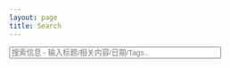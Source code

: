 ```yaml
---
layout: page
title: Search
---
```


<!-- HTML elements for search -->
<input type="text" id="search-input" placeholder="搜索信息 - 输入标题/相关内容/日期/Tags.." style="width:380px;"/>
<ul id="results-container"></ul>

<!-- script pointing to jekyll-search.js -->
<script src="/js/simple-jekyll-search.min.js"></script>

<script>
SimpleJekyllSearch({
    searchInput: document.getElementById('search-input'),
    resultsContainer: document.getElementById('results-container'),
    json: '/search.json',
    searchResultTemplate: '<li><a href="{url}" title="{desc}">{title}</a></li>',
    noResultsText: '对不起，没有搜索到此内容',
    limit: 20,
    fuzzy: false
  })
</script>